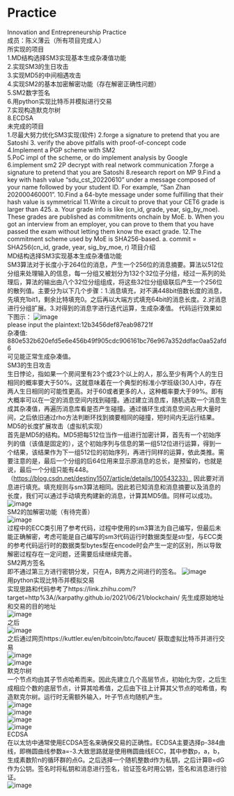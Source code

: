 # Practice
Innovation and Entrepreneurship Practice<br>
成员：陈义薄云（所有项目完成人）<br>
所实现的项目<br>
1.MD结构选择SM3实现基本生成杂凑值功能<br>
2.实现SM3的生日攻击<br>
3.实现MD5的中间相遇攻击<br>
4.实现SM2的基本加密解密功能（存在解密正确性问题）<br>
5.SM2数字签名<br>
6.用python实现比特币并模拟进行交易<br>
7.实现构造默克尔树<br>
8.ECDSA<br>
未完成的项目<br>
1.尽最大努力优化SM3实现(软件)
2.forge a signature to pretend that you are Satoshi
3. verify the above pitfalls with proof-of-concept code
4.Implement a PGP scheme with SM2
5.PoC impl of the scheme, or do implement analysis by Google
6.implement sm2 2P decrypt with real network communication
7.forge a signature to pretend that you are Satoshi
8.research report on MP
9.Find a key with hash value “sdu_cst_20220610” under a message composed of your name followed by your student ID. For example, “San Zhan 202000460001”.
10.Find a 64-byte message under some  fulfilling that their hash value is symmetrical
11.Write a circuit to prove that your CET6 grade is larger than 425. a. Your grade info is like (cn_id, grade, year, sig_by_moe). These grades are published as commitments onchain by MoE. b. When you got an interview from an employer, you can prove to them that you have passed the exam without letting them know the exact grade.
12.The commitment scheme used by MoE is SHA256-based. a. commit = SHA256(cn_id, grade, year, sig_by_moe, r)
项目介绍<br>
MD结构选择SM3实现基本生成杂凑值功能<br>
SM3算法对于长度小于264位的消息，产生一个256位的消息摘要。算法以512位分组来处理输入的信息，每一分组又被划分为132个32位子分组，经过一系列的处理后，算法的输出由八个32位分组组成，将这些32位分组级联后产生一个256位的散列值。主要分为以下几个步骤：1.消息填充，对不满448bit倍数长度的消息，先填充1bit1，剩余比特填充0。之后再以大端方式填充64bit的消息长度。2.对消息进行分组扩展。3.对得到的消息字进行迭代运算，生成杂凑值。
代码运行效果如下图示：
![image](https://github.com/nadphwr/Practice/blob/main/sm3.png)<br>
please input the plaintext:12b3456def87eab98721f<br>
杂凑值: 880e532b620efd5e6e456b49f905cdc906161bc76e967a352ddfac0aa52afd6<br>
可见能正常生成杂凑值。<br>
SM3的生日攻击<br>
生日悖论，指如果一个房间里有23个或23个以上的人，那么至少有两个人的生日相同的概率要大于50%。这就意味着在一个典型的标准小学班级(30人)中，存在两人生日相同的可能性更高。对于60或者更多的人，这种概率要大于99%。即有大概率可以在一定的消息空间内找到碰撞。通过建立消息库，随机选取一个消息生成其杂凑值，再遍历消息库看是否产生碰撞。通过循环生成消息空间占用大量时间，之后依旧通过rho方法判断环找到摘要相同的碰撞，短时间内无运行结果。<br>
MD5的长度扩展攻击（虚拟机实现）<br>
首先是MD5的结构。MD5把每512位当作一组进行加密计算，首先有一个初始序列的值（该值是固定的），这个初始序列与信息的第一组512位进行运算，得到一个结果，该结果作为下一组512位的初始序列，再进行同样的运算，依此类推。需要注意的是，最后一个分组的后64位用来显示原消息的总长，是预留的，也就是说，最后一个分组只能有448。（https://blog.csdn.net/destiny1507/article/details/100543233）
因此要对消息进行填充。填充规则与sm3算法相同。因此若已知消息和消息摘要以及消息的长度，我们可以通过手动填充构建新的消息，计算其MD5值。同样可以成功。
![image](https://github.com/nadphwr/Practice/blob/main/md5.png)<br>
SM2的加解密功能（有待完善）<br>
![image](https://github.com/nadphwr/Practice/blob/main/sm2.png)<br>
过程中的ECC类引用了参考代码，过程中使用的sm3算法为自己编写，但最后未能正确解密，考虑可能是自己编写的sm3代码运行时数据类型是str型，与ECC类的参考代码运行时的数据类型bytes型在encode时会产生一定的区别，所以导致解密过程存在一定问题，还需要后续继续完善。<br>
SM2两方签名<br>
即不通过第三方进行密钥分发，只在A，B两方之间进行的签名。
![image](https://github.com/nadphwr/Practice/blob/main/sign.png)<br>
用python实现比特币并模拟交易<br>
实现思路和代码参考了https://link.zhihu.com/?target=http%3A//karpathy.github.io/2021/06/21/blockchain/
先生成原始地址和交易的目的地址<br>
![image](https://github.com/nadphwr/Practice/blob/main/bitcoin1.png)<br>
之后<br>
![image](https://github.com/nadphwr/Practice/blob/main/bitcoin2.png)<br>
之后通过网页https://kuttler.eu/en/bitcoin/btc/faucet/
获取虚拟比特币并进行交易<br>
![image](https://github.com/nadphwr/Practice/blob/main/模拟交易1.png)<br>
![image](https://github.com/nadphwr/Practice/blob/main/模拟交易2.png)<br>
默克尔树<br>
一个节点均由其子节点哈希而来。因此先建立几个高层节点，初始化为空，之后生成相应个数的底层节点，计算其哈希值，之后由下往上计算其父节点的哈希值，构造默克尔树。运行时无需额外输入，叶子节点均随机产生。<br>
![image](https://github.com/nadphwr/Practice/blob/main/merkeltree1.png)<br>
![image](https://github.com/nadphwr/Practice/blob/main/merkeltree2.png)<br>
![image](https://github.com/nadphwr/Practice/blob/main/merkeltree3.png)<br>
![image](https://github.com/nadphwr/Practice/blob/main/merkeltree4.png)<br>
ECDSA<br>
在以太坊中通常使用ECDSA签名来确保交易的正确性。ECDSA主要选择p-384曲线，即椭圆曲线参数a=-3.大致思路就是使用椭圆曲线ECC，其中参数p，a，b，生成素数阶n的循环群的点G。之后选择一个随机整数d作为私钥，之后计算B=dG作为公钥。签名时将私钥和消息进行签名，验证签名时用公钥，签名和消息进行验证。<br>
![image](https://github.com/nadphwr/Practice/blob/main/ecdsa.png)<br>
